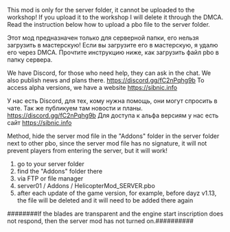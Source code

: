 This mod is only for the server folder, it cannot be uploaded to the workshop!
If you upload it to the workshop I will delete it through the DMCA. Read the instruction below how to upload a pbo file to the server folder.

Этот мод предназначен только для серверной папки, его нельзя загрузить в мастерскую!
Если вы загрузите его в мастерскую, я удалю его через DMCA. Прочтите инструкцию ниже, как загрузить файл pbo в папку сервера.

We have Discord, for those who need help, they can ask in the chat. We also publish news and plans there.
https://discord.gg/fC2nPqhg9b To access alpha versions, we have a website https://sibnic.info

У нас есть Discord, для тех, кому нужна помощь, они могут спросить в чате. Так же публикуем там новости и планы. 
https://discord.gg/fC2nPqhg9b Для доступа к альфа версиям у нас есть сайт https://sibnic.info


Method, hide the server mod file in the "Addons" folder in the server folder next to other pbo, since the  server mod file has no signature, it will not prevent players from entering the server, but it will work!

1. go to your server folder
2. find the "Addons" folder there
3. via FTP or file manager
4. server01 / Addons / HelicopterMod_SERVER.pbo
5. after each update of the game version, for example, before dayz v1.13, the file will be deleted and it will need to be added there again


########If the blades are transparent and the engine start inscription does not respond, then the server mod has not turned on.##########
